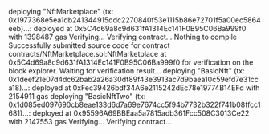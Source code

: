 deploying "NftMarketplace" (tx: 0x1977368e5ea1db241344915ddc2270840f53e1115b86e72701f5a00ec5864eeb)...: deployed at 0x5C4d69a8c9d631fA1314Ec141F0B95C06Ba999f0 with 1398487 gas
Verifying...
Verifying contract...
Nothing to compile
Successfully submitted source code for contract
contracts/NftMarketplace.sol:NftMarketplace at 0x5C4d69a8c9d631fA1314Ec141F0B95C06Ba999f0
for verification on the block explorer. Waiting for verification result...
deploying "BasicNft" (tx: 0x1deef21e07d4dc62bab2a26a30df89f43e3913ac7d9baea10c59efd7e31cca18)...: deployed at 0xFec39426bdf34A6e2115242dEc78e19774B14EFd with 2154911 gas
deploying "BasicNftTwo" (tx: 0x1d085ed097690cb8eae133d6d7a69e7674cc5f94b7732b322f741b08ffcc1681)...: deployed at 0x95596A69BBEaa5a7815adb361Fcc508C3013Ce22 with 2147553 gas
Verifying...
Verifying contract...
